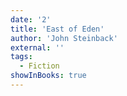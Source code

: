 ```yaml
---
date: '2'
title: 'East of Eden'
author: 'John Steinback'
external: ''
tags:
  - Fiction
showInBooks: true
---
```

